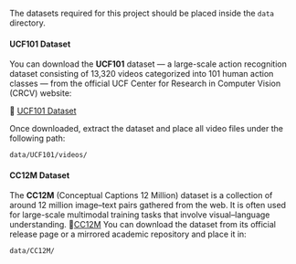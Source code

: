 
The datasets required for this project should be placed inside the `data` directory.

#### UCF101 Dataset

You can download the **UCF101** dataset — a large-scale action recognition dataset consisting of 13,320 videos categorized into 101 human action classes — from the official UCF Center for Research in Computer Vision (CRCV) website:

🔗 [UCF101 Dataset](https://www.crcv.ucf.edu/data/UCF101.php)

Once downloaded, extract the dataset and place all video files under the following path:

```
data/UCF101/videos/
```

####  CC12M Dataset

The **CC12M** (Conceptual Captions 12 Million) dataset is a collection of around 12 million image–text pairs gathered from the web. It is often used for large-scale multimodal training tasks that involve visual–language understanding.
🔗[CC12M](https://labelbox.com/datasets/conceptual-12m-cc12m/)
You can download the dataset from its official release page or a mirrored academic repository and place it in:

```
data/CC12M/
```

